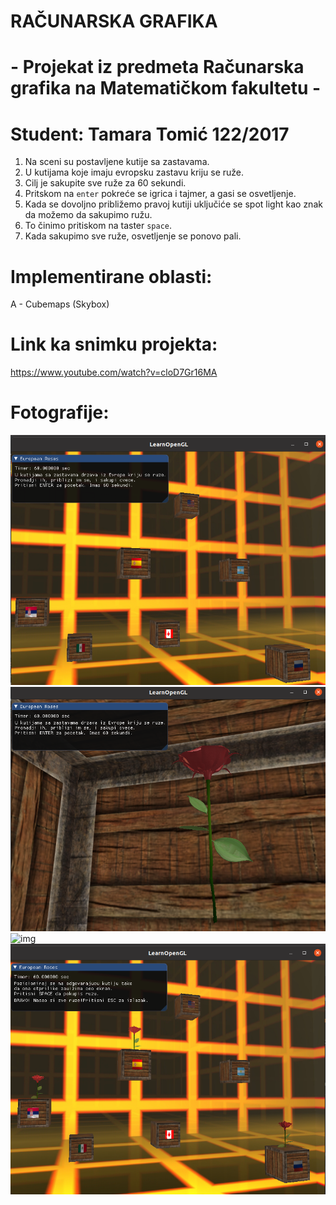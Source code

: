 # RAČUNARSKA GRAFIKA

# - Projekat iz predmeta Računarska grafika na Matematičkom fakultetu -
# Student: Tamara Tomić 122/2017
1. Na sceni su postavljene kutije sa zastavama. 
2. U kutijama koje imaju evropsku zastavu kriju se ruže.
3. Cilj je sakupite sve ruže za 60 sekundi. 
4. Pritskom na `enter` pokreće se igrica i tajmer, a gasi se osvetljenje.
5. Kada se dovoljno približemo pravoj kutiji uključiće se spot light kao znak da možemo da sakupimo ružu.
6. To činimo pritiskom na taster `space`. 
7. Kada sakupimo sve ruže, osvetljenje se ponovo pali. 

# Implementirane oblasti: 
A - Cubemaps (Skybox)

# Link ka snimku projekta:

https://www.youtube.com/watch?v=cloD7Gr16MA

# Fotografije: 

 ![img](images/pocetak.png)
 ![img](images/sakrivena_ruza.png)
 ![img](images/nadjenja_ruza.png)
 ![img](images/kraj.png)


